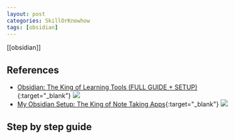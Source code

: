 ```yaml
---
layout: post
categories: SkillOrKnowhow
tags: [obsidian]
---
```

[[obsidian]]
## References

- [Obsidian: The King of Learning Tools (FULL GUIDE + SETUP)](<www.youtube.com/watch?v=hSTy_BInQs8>){:target="_blank"} ![](//www.youtube.com/watch?v=hSTy_BInQs8)
- [My Obsidian Setup: The King of Note Taking Apps](<www.youtube.com/watch?v=xR5-0XDkwU0>){:target="_blank"} ![](//www.youtube.com/watch?v=xR5-0XDkwU0)

## Step by step guide